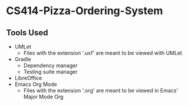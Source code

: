 # CS414-Pizza-Ordering-System

## Tools Used
* UMLet
  * Files with the extension '.uxf' are meant to be viewed with UMLet
* Gradle
  * Dependency manager
  * Testing suite manager
* LibreOffice
* Emacs Org Mode
  * Files with the extension '.org' are meant to be viewed in Emacs' Major Mode Org
